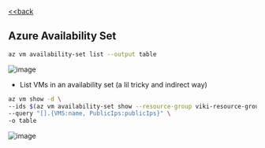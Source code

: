 [<<back](index.md)
## Azure Availability Set

```bash
az vm availability-set list --output table
```

![image](https://user-images.githubusercontent.com/13016162/71400089-af14cc80-264b-11ea-8818-bac252050f4b.png)

* List VMs in an availability set (a lil tricky and indirect way)

```bash
az vm show -d \
--ids $(az vm availability-set show --resource-group viki-resource-group --name viki-webserver-avail-set --query "virtualMachines[].id" --output tsv) \
--query "[].{VMS:name, PublicIps:publicIps}" \
-o table
```

![image](https://user-images.githubusercontent.com/13016162/71403653-631b5500-2656-11ea-8581-d2506e8d7bc1.png)

